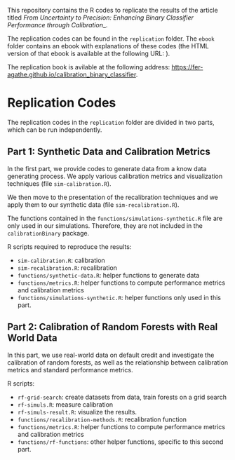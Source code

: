 This repository contains the R codes to replicate the results of the article titled _From Uncertainty to Precision: Enhancing Binary Classifier Performance through Calibration__.

The replication codes can be found in the `replication` folder. The `ebook` folder contains an ebook with explanations of these codes (the HTML version of that ebook is available at the following URL: ).

The replication book is avilable at the following address: <https://fer-agathe.github.io/calibration_binary_classifier>.

# Replication Codes

The replication codes in the `replication` folder are divided in two parts, which can be run independently.

## Part 1: Synthetic Data and Calibration Metrics

In the first part, we provide codes to generate data from a know data generating process. We apply various calibration metrics and visualization techniques (file `sim-calibration.R`).

We then move to the presentation of the recalibration techniques and we apply them to our synthetic data (file `sim-recalibration.R`).

The functions contained in the `functions/simulations-synthetic.R` file are only used in our simulations. Therefore, they are not included in the `calibrationBinary` package.

R scripts required to reproduce the results:

- `sim-calibration.R`: calibration
- `sim-recalibration.R`: recalibration
- `functions/synthetic-data.R`: helper functions to generate data
- `functions/metrics.R`: helper functions to compute performance metrics and calibration metrics
- `functions/simulations-synthetic.R`: helper functions only used in this part.


## Part 2: Calibration of Random Forests with Real World Data

In this part, we use real-world data on default credit and investigate the calibration of random forests, as well as the relationship between calibration metrics and standard performance metrics.

R scripts:

- `rf-grid-search`: create datasets from data, train forests on a grid search
- `rf-simuls.R`: measure calibration
- `rf-simuls-result.R`: visualize the results.
- `functions/recalibration-methods.R`: recalibration function
- `functions/metrics.R`: helper functions to compute performance metrics and calibration metrics
- `functions/rf-functions`: other helper functions, specific to this second part.
